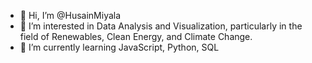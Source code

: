 - 👋 Hi, I’m @HusainMiyala
- 👀 I’m interested in Data Analysis and Visualization, particularly in the field of Renewables, Clean Energy, and Climate Change.
- 🌱 I’m currently learning JavaScript, Python, SQL


<!---
HusainMiyala/HusainMiyala is a ✨ special ✨ repository because its `README.md` (this file) appears on your GitHub profile.
You can click the Preview link to take a look at your changes.
--->
